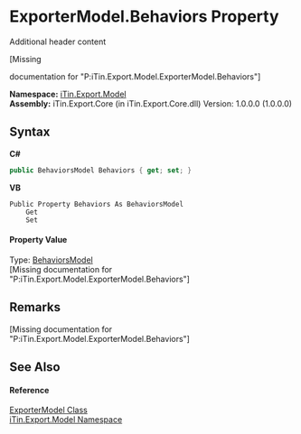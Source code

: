 # ExporterModel.Behaviors Property 
Additional header content 

\[Missing <summary> documentation for "P:iTin.Export.Model.ExporterModel.Behaviors"\]

**Namespace:**&nbsp;<a href="ef57ffcc-e95e-b212-5a46-9aa6f5a3511f">iTin.Export.Model</a><br />**Assembly:**&nbsp;iTin.Export.Core (in iTin.Export.Core.dll) Version: 1.0.0.0 (1.0.0.0)

## Syntax

**C#**<br />
``` C#
public BehaviorsModel Behaviors { get; set; }
```

**VB**<br />
``` VB
Public Property Behaviors As BehaviorsModel
	Get
	Set
```


#### Property Value
Type: <a href="4bf09dba-3674-ea6b-467f-293682fa837e">BehaviorsModel</a><br />\[Missing <value> documentation for "P:iTin.Export.Model.ExporterModel.Behaviors"\]

## Remarks
\[Missing <remarks> documentation for "P:iTin.Export.Model.ExporterModel.Behaviors"\]

## See Also


#### Reference
<a href="a716ed7a-5602-84fa-095a-ab7cddef2048">ExporterModel Class</a><br /><a href="ef57ffcc-e95e-b212-5a46-9aa6f5a3511f">iTin.Export.Model Namespace</a><br />